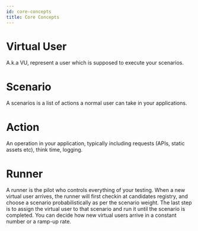 ```yaml
---
id: core-concepts
title: Core Concepts
---
```


# Virtual User 

A.k.a VU, represent a user which is supposed to execute your scenarios.

# Scenario

A scenarios is a list of actions a normal user can take in your applications.

# Action

An operation in your application, typically including requests (APIs, static assets etc), think time, logging.

# Runner

A runner is the pilot who controls everything of your testing. When a new virtual user arrives, the runner will first checkin at candidates registry, and choose a scenario probabilistically as per the scenario weight. The last step is to assign the virtual user to that scenario and run it until the scenario is completed. You can decide how new virtual users arrive in a constant number or a ramp-up rate.
